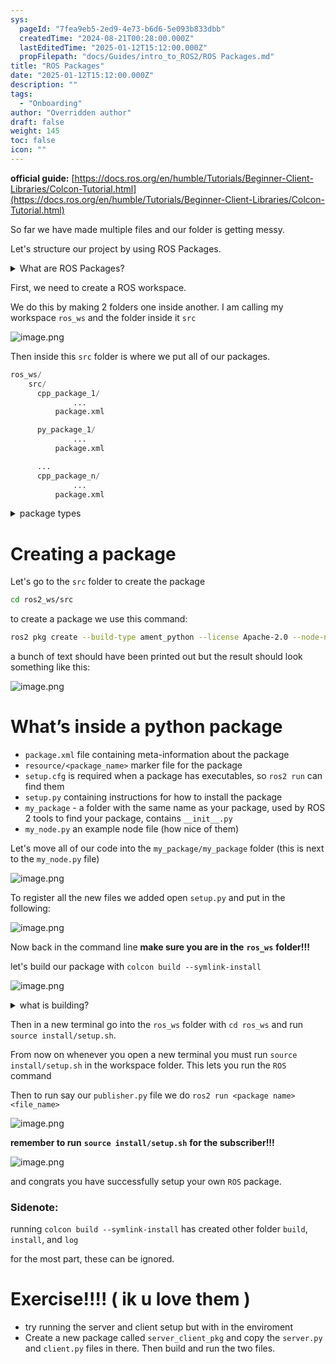 ```yaml
---
sys:
  pageId: "7fea9eb5-2ed9-4e73-b6d6-5e093b833dbb"
  createdTime: "2024-08-21T00:28:00.000Z"
  lastEditedTime: "2025-01-12T15:12:00.000Z"
  propFilepath: "docs/Guides/intro_to_ROS2/ROS Packages.md"
title: "ROS Packages"
date: "2025-01-12T15:12:00.000Z"
description: ""
tags:
  - "Onboarding"
author: "Overridden author"
draft: false
weight: 145
toc: false
icon: ""
---
```


**official guide:** [https://docs.ros.org/en/humble/Tutorials/Beginner-Client-Libraries/Colcon-Tutorial.html](https://docs.ros.org/en/humble/Tutorials/Beginner-Client-Libraries/Colcon-Tutorial.html)

So far we have made multiple files and our folder is getting messy.

Let's structure our project by using ROS Packages.

<details>

<summary>What are ROS Packages?</summary>

ROS Packages are, as the name implies, packages of code that are highly sharable between ROS developers.

They consist of a folder, `package.xml` file, and source code

```python
      cpp_package_1/
		      ... imagine much code files here ..
          package.xml
```

</details>

First, we need to create a ROS workspace.

We do this by making 2 folders one inside another. I am calling my workspace `ros_ws` and the folder inside it `src`

![image.png](https://prod-files-secure.s3.us-west-2.amazonaws.com/d518164a-d88e-44d1-a4ee-3adb3bd8bce0/70706947-fd18-4537-a67b-e12946812d31/image.png?X-Amz-Algorithm=AWS4-HMAC-SHA256&X-Amz-Content-Sha256=UNSIGNED-PAYLOAD&X-Amz-Credential=ASIAZI2LB4662A54JQFX%2F20250427%2Fus-west-2%2Fs3%2Faws4_request&X-Amz-Date=20250427T150754Z&X-Amz-Expires=3600&X-Amz-Security-Token=IQoJb3JpZ2luX2VjEMP%2F%2F%2F%2F%2F%2F%2F%2F%2F%2FwEaCXVzLXdlc3QtMiJHMEUCIH0cmvkRve9l8uSStihLiDzfUoH2QundydNFCoqBSpigAiEAg%2F06p0QibrohB1nV3ON59S732zF53OinymkqCyP7vpUq%2FwMIXBAAGgw2Mzc0MjMxODM4MDUiDJ5zRnH1hcgmxBMeNCrcA7ebsCArKgoMr8ebr9NiGCcko9vIfXC1RM9bBBEdwJvdD319pVb4nsHT6jVZtnMvdHyKQrrNHXwONrvBHxLbGMZgUZrBTPhT7ma48YXYWbesi6wkgr%2BtdAYx0OLjQ2axdynmttxTVEeKAZBlvgzctmZVC5QFADj01LfQj3lVfXtz78jFETAgM7Y2T%2Fs252BgicBLaS30BHT0W8NGR9KLF9idadX%2BucQ%2FKGfWueACE08wn0%2BrkxtZaFTvJWRfPchyKbaftpyxSU%2Bc%2FsK5dQaqiK1emtPVaCHsK%2BrXSmmxsdnVAUKe03Ve8OVFb6fRzMtSpdXOJA2zSeJOQ24Y%2B1uIDk2Wivt0G3OFycSKyxFNQH8Bfte7v7tNtQYDiLzX%2BLY2eo%2BLryTQACr2Yh5%2BgBmRRwgYUbatVeza0glse0h2DF5BlKqWZnceq%2BJ%2BcV6OB0KXoQrKHUw%2BJo9WVkDnrAdU%2BKmCWLuapbPKerYREAIbO3MAO4qUTfTT8FXk1I3WuH9bBP7nQLH0PuOD4Df4Dhzp0MCmdoOwI2wjD9m5t%2BQq51AG6%2BLhrWm8bC0I6s8rJ2mtG7LdexDk8zlmGFLLIeFw1besWoCxgyjXPcD7dydm7YqTb8Satk3q1S8dMOvrMJSMuMAGOqUBmcsoFtPFj%2BStiW6H2w2KS3xeviB%2F06W9v1VXktcmeDK5ZMdM%2FOv2GWOBkUniC2z5TpCbBxPlIf4whlzP7q9PupuauiNfKDN1jD%2Bv83TZDlpwCT459CoPZyX4CHly7dcDvU%2B%2B3WT5ANSaGcf9b36zLviNPtaloUiqmk7j07RHOYVzOv%2B6v3H02lr%2FiJ7uZBYGxPvrDInPhIMYRi8SJCBlaC%2BulokF&X-Amz-Signature=0f48cf7fdae112b536abf32e59756d9eb6e74b7c6b52df3bfd68b3863c8f7c95&X-Amz-SignedHeaders=host&x-id=GetObject)

Then inside this `src` folder is where we put all of our packages.

```python
ros_ws/
    src/
      cpp_package_1/
		      ...
          package.xml

      py_package_1/
		      ...
          package.xml

      ...
      cpp_package_n/
		      ...
          package.xml

```

<details>

<summary>package types</summary>

packages can be either `C++` or python.

the intern file structure is different for each but for this guide we will stick to creating python packages

</details>

# Creating a package

Let's go to the `src` folder to create the package

```bash
cd ros2_ws/src
```

to create a package we use this command:

```bash
ros2 pkg create --build-type ament_python --license Apache-2.0 --node-name my_node my_package
```

a bunch of text should have been printed out but the result should look something like this:

![image.png](https://prod-files-secure.s3.us-west-2.amazonaws.com/d518164a-d88e-44d1-a4ee-3adb3bd8bce0/e6cf1e3f-8512-4a3e-b131-079f800bf3e8/image.png?X-Amz-Algorithm=AWS4-HMAC-SHA256&X-Amz-Content-Sha256=UNSIGNED-PAYLOAD&X-Amz-Credential=ASIAZI2LB4662A54JQFX%2F20250427%2Fus-west-2%2Fs3%2Faws4_request&X-Amz-Date=20250427T150754Z&X-Amz-Expires=3600&X-Amz-Security-Token=IQoJb3JpZ2luX2VjEMP%2F%2F%2F%2F%2F%2F%2F%2F%2F%2FwEaCXVzLXdlc3QtMiJHMEUCIH0cmvkRve9l8uSStihLiDzfUoH2QundydNFCoqBSpigAiEAg%2F06p0QibrohB1nV3ON59S732zF53OinymkqCyP7vpUq%2FwMIXBAAGgw2Mzc0MjMxODM4MDUiDJ5zRnH1hcgmxBMeNCrcA7ebsCArKgoMr8ebr9NiGCcko9vIfXC1RM9bBBEdwJvdD319pVb4nsHT6jVZtnMvdHyKQrrNHXwONrvBHxLbGMZgUZrBTPhT7ma48YXYWbesi6wkgr%2BtdAYx0OLjQ2axdynmttxTVEeKAZBlvgzctmZVC5QFADj01LfQj3lVfXtz78jFETAgM7Y2T%2Fs252BgicBLaS30BHT0W8NGR9KLF9idadX%2BucQ%2FKGfWueACE08wn0%2BrkxtZaFTvJWRfPchyKbaftpyxSU%2Bc%2FsK5dQaqiK1emtPVaCHsK%2BrXSmmxsdnVAUKe03Ve8OVFb6fRzMtSpdXOJA2zSeJOQ24Y%2B1uIDk2Wivt0G3OFycSKyxFNQH8Bfte7v7tNtQYDiLzX%2BLY2eo%2BLryTQACr2Yh5%2BgBmRRwgYUbatVeza0glse0h2DF5BlKqWZnceq%2BJ%2BcV6OB0KXoQrKHUw%2BJo9WVkDnrAdU%2BKmCWLuapbPKerYREAIbO3MAO4qUTfTT8FXk1I3WuH9bBP7nQLH0PuOD4Df4Dhzp0MCmdoOwI2wjD9m5t%2BQq51AG6%2BLhrWm8bC0I6s8rJ2mtG7LdexDk8zlmGFLLIeFw1besWoCxgyjXPcD7dydm7YqTb8Satk3q1S8dMOvrMJSMuMAGOqUBmcsoFtPFj%2BStiW6H2w2KS3xeviB%2F06W9v1VXktcmeDK5ZMdM%2FOv2GWOBkUniC2z5TpCbBxPlIf4whlzP7q9PupuauiNfKDN1jD%2Bv83TZDlpwCT459CoPZyX4CHly7dcDvU%2B%2B3WT5ANSaGcf9b36zLviNPtaloUiqmk7j07RHOYVzOv%2B6v3H02lr%2FiJ7uZBYGxPvrDInPhIMYRi8SJCBlaC%2BulokF&X-Amz-Signature=ca02c614fb31f4fd181d472fc7b31b8a53f14e0a5069a58eb7c8f152042dcce8&X-Amz-SignedHeaders=host&x-id=GetObject)

# What’s inside a python package

- `package.xml` file containing meta-information about the package
- `resource/<package_name>` marker file for the package
- `setup.cfg` is required when a package has executables, so `ros2 run` can find them
- `setup.py` containing instructions for how to install the package
- `my_package` - a folder with the same name as your package, used by ROS 2 tools to find your package, contains `__init__.py`
- `my_node.py` an example node file (how nice of them)

Let's move all of our code into the `my_package/my_package` folder (this is next to the `my_node.py` file)

![image.png](https://prod-files-secure.s3.us-west-2.amazonaws.com/d518164a-d88e-44d1-a4ee-3adb3bd8bce0/9ce58f11-0da9-4d3e-b86d-506a9685d378/image.png?X-Amz-Algorithm=AWS4-HMAC-SHA256&X-Amz-Content-Sha256=UNSIGNED-PAYLOAD&X-Amz-Credential=ASIAZI2LB4662A54JQFX%2F20250427%2Fus-west-2%2Fs3%2Faws4_request&X-Amz-Date=20250427T150754Z&X-Amz-Expires=3600&X-Amz-Security-Token=IQoJb3JpZ2luX2VjEMP%2F%2F%2F%2F%2F%2F%2F%2F%2F%2FwEaCXVzLXdlc3QtMiJHMEUCIH0cmvkRve9l8uSStihLiDzfUoH2QundydNFCoqBSpigAiEAg%2F06p0QibrohB1nV3ON59S732zF53OinymkqCyP7vpUq%2FwMIXBAAGgw2Mzc0MjMxODM4MDUiDJ5zRnH1hcgmxBMeNCrcA7ebsCArKgoMr8ebr9NiGCcko9vIfXC1RM9bBBEdwJvdD319pVb4nsHT6jVZtnMvdHyKQrrNHXwONrvBHxLbGMZgUZrBTPhT7ma48YXYWbesi6wkgr%2BtdAYx0OLjQ2axdynmttxTVEeKAZBlvgzctmZVC5QFADj01LfQj3lVfXtz78jFETAgM7Y2T%2Fs252BgicBLaS30BHT0W8NGR9KLF9idadX%2BucQ%2FKGfWueACE08wn0%2BrkxtZaFTvJWRfPchyKbaftpyxSU%2Bc%2FsK5dQaqiK1emtPVaCHsK%2BrXSmmxsdnVAUKe03Ve8OVFb6fRzMtSpdXOJA2zSeJOQ24Y%2B1uIDk2Wivt0G3OFycSKyxFNQH8Bfte7v7tNtQYDiLzX%2BLY2eo%2BLryTQACr2Yh5%2BgBmRRwgYUbatVeza0glse0h2DF5BlKqWZnceq%2BJ%2BcV6OB0KXoQrKHUw%2BJo9WVkDnrAdU%2BKmCWLuapbPKerYREAIbO3MAO4qUTfTT8FXk1I3WuH9bBP7nQLH0PuOD4Df4Dhzp0MCmdoOwI2wjD9m5t%2BQq51AG6%2BLhrWm8bC0I6s8rJ2mtG7LdexDk8zlmGFLLIeFw1besWoCxgyjXPcD7dydm7YqTb8Satk3q1S8dMOvrMJSMuMAGOqUBmcsoFtPFj%2BStiW6H2w2KS3xeviB%2F06W9v1VXktcmeDK5ZMdM%2FOv2GWOBkUniC2z5TpCbBxPlIf4whlzP7q9PupuauiNfKDN1jD%2Bv83TZDlpwCT459CoPZyX4CHly7dcDvU%2B%2B3WT5ANSaGcf9b36zLviNPtaloUiqmk7j07RHOYVzOv%2B6v3H02lr%2FiJ7uZBYGxPvrDInPhIMYRi8SJCBlaC%2BulokF&X-Amz-Signature=83322387c5ec8be806c1ee20e44aa2b7ab28ce9a32aeaeffb198c1f2522292e8&X-Amz-SignedHeaders=host&x-id=GetObject)

To register all the new files we added open `setup.py` and put in the following:

![image.png](https://prod-files-secure.s3.us-west-2.amazonaws.com/d518164a-d88e-44d1-a4ee-3adb3bd8bce0/1cd7c262-4cae-4496-9d75-c178537d24a2/image.png?X-Amz-Algorithm=AWS4-HMAC-SHA256&X-Amz-Content-Sha256=UNSIGNED-PAYLOAD&X-Amz-Credential=ASIAZI2LB4662A54JQFX%2F20250427%2Fus-west-2%2Fs3%2Faws4_request&X-Amz-Date=20250427T150754Z&X-Amz-Expires=3600&X-Amz-Security-Token=IQoJb3JpZ2luX2VjEMP%2F%2F%2F%2F%2F%2F%2F%2F%2F%2FwEaCXVzLXdlc3QtMiJHMEUCIH0cmvkRve9l8uSStihLiDzfUoH2QundydNFCoqBSpigAiEAg%2F06p0QibrohB1nV3ON59S732zF53OinymkqCyP7vpUq%2FwMIXBAAGgw2Mzc0MjMxODM4MDUiDJ5zRnH1hcgmxBMeNCrcA7ebsCArKgoMr8ebr9NiGCcko9vIfXC1RM9bBBEdwJvdD319pVb4nsHT6jVZtnMvdHyKQrrNHXwONrvBHxLbGMZgUZrBTPhT7ma48YXYWbesi6wkgr%2BtdAYx0OLjQ2axdynmttxTVEeKAZBlvgzctmZVC5QFADj01LfQj3lVfXtz78jFETAgM7Y2T%2Fs252BgicBLaS30BHT0W8NGR9KLF9idadX%2BucQ%2FKGfWueACE08wn0%2BrkxtZaFTvJWRfPchyKbaftpyxSU%2Bc%2FsK5dQaqiK1emtPVaCHsK%2BrXSmmxsdnVAUKe03Ve8OVFb6fRzMtSpdXOJA2zSeJOQ24Y%2B1uIDk2Wivt0G3OFycSKyxFNQH8Bfte7v7tNtQYDiLzX%2BLY2eo%2BLryTQACr2Yh5%2BgBmRRwgYUbatVeza0glse0h2DF5BlKqWZnceq%2BJ%2BcV6OB0KXoQrKHUw%2BJo9WVkDnrAdU%2BKmCWLuapbPKerYREAIbO3MAO4qUTfTT8FXk1I3WuH9bBP7nQLH0PuOD4Df4Dhzp0MCmdoOwI2wjD9m5t%2BQq51AG6%2BLhrWm8bC0I6s8rJ2mtG7LdexDk8zlmGFLLIeFw1besWoCxgyjXPcD7dydm7YqTb8Satk3q1S8dMOvrMJSMuMAGOqUBmcsoFtPFj%2BStiW6H2w2KS3xeviB%2F06W9v1VXktcmeDK5ZMdM%2FOv2GWOBkUniC2z5TpCbBxPlIf4whlzP7q9PupuauiNfKDN1jD%2Bv83TZDlpwCT459CoPZyX4CHly7dcDvU%2B%2B3WT5ANSaGcf9b36zLviNPtaloUiqmk7j07RHOYVzOv%2B6v3H02lr%2FiJ7uZBYGxPvrDInPhIMYRi8SJCBlaC%2BulokF&X-Amz-Signature=652eaa967610a0150a8caf173f5b5b41b5aab795a2f4e1550d4909db8721ddc4&X-Amz-SignedHeaders=host&x-id=GetObject)

Now back in the command line **make sure you are in the** **`ros_ws`** **folder!!!**

let's build our package with `colcon build --symlink-install`

![image.png](https://prod-files-secure.s3.us-west-2.amazonaws.com/d518164a-d88e-44d1-a4ee-3adb3bd8bce0/2f2a0d27-b173-48fd-b189-5f5c0ce65619/image.png?X-Amz-Algorithm=AWS4-HMAC-SHA256&X-Amz-Content-Sha256=UNSIGNED-PAYLOAD&X-Amz-Credential=ASIAZI2LB4662A54JQFX%2F20250427%2Fus-west-2%2Fs3%2Faws4_request&X-Amz-Date=20250427T150754Z&X-Amz-Expires=3600&X-Amz-Security-Token=IQoJb3JpZ2luX2VjEMP%2F%2F%2F%2F%2F%2F%2F%2F%2F%2FwEaCXVzLXdlc3QtMiJHMEUCIH0cmvkRve9l8uSStihLiDzfUoH2QundydNFCoqBSpigAiEAg%2F06p0QibrohB1nV3ON59S732zF53OinymkqCyP7vpUq%2FwMIXBAAGgw2Mzc0MjMxODM4MDUiDJ5zRnH1hcgmxBMeNCrcA7ebsCArKgoMr8ebr9NiGCcko9vIfXC1RM9bBBEdwJvdD319pVb4nsHT6jVZtnMvdHyKQrrNHXwONrvBHxLbGMZgUZrBTPhT7ma48YXYWbesi6wkgr%2BtdAYx0OLjQ2axdynmttxTVEeKAZBlvgzctmZVC5QFADj01LfQj3lVfXtz78jFETAgM7Y2T%2Fs252BgicBLaS30BHT0W8NGR9KLF9idadX%2BucQ%2FKGfWueACE08wn0%2BrkxtZaFTvJWRfPchyKbaftpyxSU%2Bc%2FsK5dQaqiK1emtPVaCHsK%2BrXSmmxsdnVAUKe03Ve8OVFb6fRzMtSpdXOJA2zSeJOQ24Y%2B1uIDk2Wivt0G3OFycSKyxFNQH8Bfte7v7tNtQYDiLzX%2BLY2eo%2BLryTQACr2Yh5%2BgBmRRwgYUbatVeza0glse0h2DF5BlKqWZnceq%2BJ%2BcV6OB0KXoQrKHUw%2BJo9WVkDnrAdU%2BKmCWLuapbPKerYREAIbO3MAO4qUTfTT8FXk1I3WuH9bBP7nQLH0PuOD4Df4Dhzp0MCmdoOwI2wjD9m5t%2BQq51AG6%2BLhrWm8bC0I6s8rJ2mtG7LdexDk8zlmGFLLIeFw1besWoCxgyjXPcD7dydm7YqTb8Satk3q1S8dMOvrMJSMuMAGOqUBmcsoFtPFj%2BStiW6H2w2KS3xeviB%2F06W9v1VXktcmeDK5ZMdM%2FOv2GWOBkUniC2z5TpCbBxPlIf4whlzP7q9PupuauiNfKDN1jD%2Bv83TZDlpwCT459CoPZyX4CHly7dcDvU%2B%2B3WT5ANSaGcf9b36zLviNPtaloUiqmk7j07RHOYVzOv%2B6v3H02lr%2FiJ7uZBYGxPvrDInPhIMYRi8SJCBlaC%2BulokF&X-Amz-Signature=1ceb13308f0a77a53dc9f860c4e6b74282c498bf4421b9910b873e1631a7795d&X-Amz-SignedHeaders=host&x-id=GetObject)

<details>

<summary>what is building?</summary>

if you are a CS major at Rose-Hulman you will learn the answer to this in CSSE132

but TLDR; is it combines all the code files into one program that can be run easily 

</details>

Then in a new terminal go into the `ros_ws` folder with `cd ros_ws` and run `source install/setup.sh`. 

From now on whenever you open a new terminal you must run `source install/setup.sh` in the workspace folder. This lets you run the `ROS` command

Then to run say our `publisher.py` file we do `ros2 run <package name> <file_name>`

![image.png](https://prod-files-secure.s3.us-west-2.amazonaws.com/d518164a-d88e-44d1-a4ee-3adb3bd8bce0/4f4b1219-3a44-4632-aa0a-ce3471699f59/image.png?X-Amz-Algorithm=AWS4-HMAC-SHA256&X-Amz-Content-Sha256=UNSIGNED-PAYLOAD&X-Amz-Credential=ASIAZI2LB4662A54JQFX%2F20250427%2Fus-west-2%2Fs3%2Faws4_request&X-Amz-Date=20250427T150754Z&X-Amz-Expires=3600&X-Amz-Security-Token=IQoJb3JpZ2luX2VjEMP%2F%2F%2F%2F%2F%2F%2F%2F%2F%2FwEaCXVzLXdlc3QtMiJHMEUCIH0cmvkRve9l8uSStihLiDzfUoH2QundydNFCoqBSpigAiEAg%2F06p0QibrohB1nV3ON59S732zF53OinymkqCyP7vpUq%2FwMIXBAAGgw2Mzc0MjMxODM4MDUiDJ5zRnH1hcgmxBMeNCrcA7ebsCArKgoMr8ebr9NiGCcko9vIfXC1RM9bBBEdwJvdD319pVb4nsHT6jVZtnMvdHyKQrrNHXwONrvBHxLbGMZgUZrBTPhT7ma48YXYWbesi6wkgr%2BtdAYx0OLjQ2axdynmttxTVEeKAZBlvgzctmZVC5QFADj01LfQj3lVfXtz78jFETAgM7Y2T%2Fs252BgicBLaS30BHT0W8NGR9KLF9idadX%2BucQ%2FKGfWueACE08wn0%2BrkxtZaFTvJWRfPchyKbaftpyxSU%2Bc%2FsK5dQaqiK1emtPVaCHsK%2BrXSmmxsdnVAUKe03Ve8OVFb6fRzMtSpdXOJA2zSeJOQ24Y%2B1uIDk2Wivt0G3OFycSKyxFNQH8Bfte7v7tNtQYDiLzX%2BLY2eo%2BLryTQACr2Yh5%2BgBmRRwgYUbatVeza0glse0h2DF5BlKqWZnceq%2BJ%2BcV6OB0KXoQrKHUw%2BJo9WVkDnrAdU%2BKmCWLuapbPKerYREAIbO3MAO4qUTfTT8FXk1I3WuH9bBP7nQLH0PuOD4Df4Dhzp0MCmdoOwI2wjD9m5t%2BQq51AG6%2BLhrWm8bC0I6s8rJ2mtG7LdexDk8zlmGFLLIeFw1besWoCxgyjXPcD7dydm7YqTb8Satk3q1S8dMOvrMJSMuMAGOqUBmcsoFtPFj%2BStiW6H2w2KS3xeviB%2F06W9v1VXktcmeDK5ZMdM%2FOv2GWOBkUniC2z5TpCbBxPlIf4whlzP7q9PupuauiNfKDN1jD%2Bv83TZDlpwCT459CoPZyX4CHly7dcDvU%2B%2B3WT5ANSaGcf9b36zLviNPtaloUiqmk7j07RHOYVzOv%2B6v3H02lr%2FiJ7uZBYGxPvrDInPhIMYRi8SJCBlaC%2BulokF&X-Amz-Signature=9f06907500d133d197d14bb157ef5678f01d3e41610490bc6274956ad55289f3&X-Amz-SignedHeaders=host&x-id=GetObject)

**remember to run** **`source install/setup.sh`** **for the subscriber!!!**

![image.png](https://prod-files-secure.s3.us-west-2.amazonaws.com/d518164a-d88e-44d1-a4ee-3adb3bd8bce0/02121119-dad4-49ec-8356-c956108b4243/image.png?X-Amz-Algorithm=AWS4-HMAC-SHA256&X-Amz-Content-Sha256=UNSIGNED-PAYLOAD&X-Amz-Credential=ASIAZI2LB4662A54JQFX%2F20250427%2Fus-west-2%2Fs3%2Faws4_request&X-Amz-Date=20250427T150754Z&X-Amz-Expires=3600&X-Amz-Security-Token=IQoJb3JpZ2luX2VjEMP%2F%2F%2F%2F%2F%2F%2F%2F%2F%2FwEaCXVzLXdlc3QtMiJHMEUCIH0cmvkRve9l8uSStihLiDzfUoH2QundydNFCoqBSpigAiEAg%2F06p0QibrohB1nV3ON59S732zF53OinymkqCyP7vpUq%2FwMIXBAAGgw2Mzc0MjMxODM4MDUiDJ5zRnH1hcgmxBMeNCrcA7ebsCArKgoMr8ebr9NiGCcko9vIfXC1RM9bBBEdwJvdD319pVb4nsHT6jVZtnMvdHyKQrrNHXwONrvBHxLbGMZgUZrBTPhT7ma48YXYWbesi6wkgr%2BtdAYx0OLjQ2axdynmttxTVEeKAZBlvgzctmZVC5QFADj01LfQj3lVfXtz78jFETAgM7Y2T%2Fs252BgicBLaS30BHT0W8NGR9KLF9idadX%2BucQ%2FKGfWueACE08wn0%2BrkxtZaFTvJWRfPchyKbaftpyxSU%2Bc%2FsK5dQaqiK1emtPVaCHsK%2BrXSmmxsdnVAUKe03Ve8OVFb6fRzMtSpdXOJA2zSeJOQ24Y%2B1uIDk2Wivt0G3OFycSKyxFNQH8Bfte7v7tNtQYDiLzX%2BLY2eo%2BLryTQACr2Yh5%2BgBmRRwgYUbatVeza0glse0h2DF5BlKqWZnceq%2BJ%2BcV6OB0KXoQrKHUw%2BJo9WVkDnrAdU%2BKmCWLuapbPKerYREAIbO3MAO4qUTfTT8FXk1I3WuH9bBP7nQLH0PuOD4Df4Dhzp0MCmdoOwI2wjD9m5t%2BQq51AG6%2BLhrWm8bC0I6s8rJ2mtG7LdexDk8zlmGFLLIeFw1besWoCxgyjXPcD7dydm7YqTb8Satk3q1S8dMOvrMJSMuMAGOqUBmcsoFtPFj%2BStiW6H2w2KS3xeviB%2F06W9v1VXktcmeDK5ZMdM%2FOv2GWOBkUniC2z5TpCbBxPlIf4whlzP7q9PupuauiNfKDN1jD%2Bv83TZDlpwCT459CoPZyX4CHly7dcDvU%2B%2B3WT5ANSaGcf9b36zLviNPtaloUiqmk7j07RHOYVzOv%2B6v3H02lr%2FiJ7uZBYGxPvrDInPhIMYRi8SJCBlaC%2BulokF&X-Amz-Signature=689d4c00bf5aff904ba5728dd48ba53357b418b5158fe76ba13457fe300f7f1c&X-Amz-SignedHeaders=host&x-id=GetObject)

and congrats you have successfully setup your own `ROS` package.

### Sidenote:

running `colcon build --symlink-install` has created other folder `build`, `install`, and `log`

for the most part, these can be ignored.

# Exercise!!!! ( ik u love them )

- try running the server and client setup but with in the enviroment
- Create a new package called `server_client_pkg` and copy the `server.py` and `client.py` files in there. Then build and run the two files.
